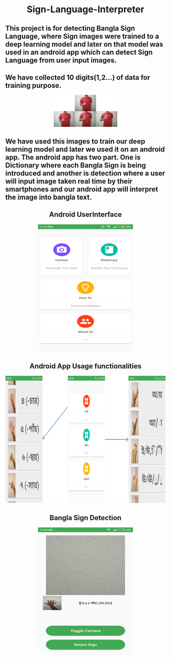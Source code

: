 <h1 align="center">Sign-Language-Interpreter</h1>

<h2> This project is for detecting Bangla Sign Language, where Sign images were trained to a deep learning model and later on that model was used in an android app which can detect Sign Language from user input images. </h2>

<h2> We have collected 10 digits(1,2...) of data for training purpose.</h2>
<p align="center">
    <a href="https://github.com/jdchy/Sign-Language-Interpreter" target="bsl">
        <img alt='Bangla Sign Language Data' src='imgs/data-sample.png' width="200" height="100"/>
    </a>
    <br>
</p>
<h2> We have used this images to train our deep learning model and later we used it on an android app. The android app has two part. One is Dictionary where each Bangla Sign is being introduced and another is detection where a user will input image taken real time by their smartphones and our android app will interpret the image into bangla text.</h2>
<h2 align="center">Android UserInterface</h2>
<p align="center"> 
    <a href="https://github.com/jdchy/Sign-Language-Interpreter" target="bsl">
        <img alt='Bangla Sign Language UI' src='imgs/ui.png' width="300" height="400"/>
    </a>
    <br>
</p>

<h2 align="center">Android App Usage functionalities</h2>
<p align="center"> 
    <a href="https://github.com/jdchy/Sign-Language-Interpreter" target="bsl">
        <img alt='Bangla Sign Language UI' src='imgs/usage.png' width="600" height="400"/>
    </a>
    <br>
</p>
<h2 align="center">Bangla Sign Detection</h2>
<p align="center">
    <a href="https://github.com/jdchy/Sign-Language-Interpreter" target="bsl">
        <img alt='Bangla Sign Language UI' src='imgs/detect.png' width="300" height="400"/>
    </a>
    <br>
</p>
